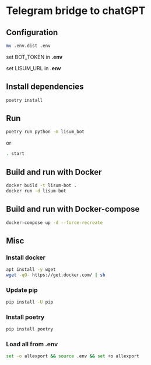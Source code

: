 # Telegram bridge to chatGPT

## Configuration
```sh
mv .env.dist .env
```
set BOT_TOKEN in **.env**

set LISUM_URL in **.env**
## Install dependencies
```sh
poetry install
```

## Run
```sh
poetry run python -m lisum_bot
```
or
```sh
. start
```

## Build and run with Docker
```sh
docker build -t lisum-bot .
docker run -d lisum-bot
```

## Build and run with Docker-compose
```sh
docker-compose up -d --force-recreate
```

## Misc
### Install docker
```sh
apt install -y wget
wget -qO- https://get.docker.com/ | sh
```

### Update pip
```sh
pip install -U pip
```

### Install poetry
```sh
pip install poetry
```

### Load all from .env
```sh
set -o allexport && source .env && set +o allexport
```
